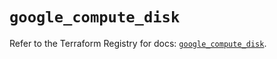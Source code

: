 # `google_compute_disk`

Refer to the Terraform Registry for docs: [`google_compute_disk`](https://registry.terraform.io/providers/hashicorp/google/6.39.0/docs/resources/compute_disk).
